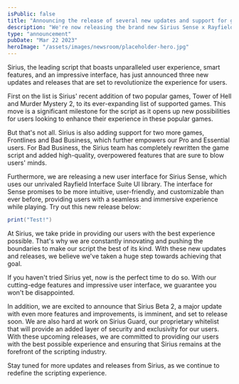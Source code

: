 ```yaml
---
isPublic: false
title: "Announcing the release of several new updates and support for games"
description: "We're now releasing the brand new Sirius Sense x Rayfield UI, along with some goodies like two new games and more."
type: "announcement"
pubDate: "Mar 22 2023"
heroImage: "/assets/images/newsroom/placeholder-hero.jpg"
---
```


Sirius, the leading script that boasts unparalleled user experience, smart features, and an impressive interface, has just announced three new updates and releases that are set to revolutionize the experience for users.

First on the list is Sirius' recent addition of two popular games, Tower of Hell and Murder Mystery 2, to its ever-expanding list of supported games. This move is a significant milestone for the script as it opens up new possibilities for users looking to enhance their experience in these popular games.

But that's not all. Sirius is also adding support for two more games, Frontlines and Bad Business, which further empowers our Pro and Essential users. For Bad Business, the Sirius team has completely rewritten the game script and added high-quality, overpowered features that are sure to blow users' minds.

Furthermore, we are releasing a new user interface for Sirius Sense, which uses our unrivaled Rayfield Interface Suite UI library. The interface for Sense promises to be more intuitive, user-friendly, and customizable than ever before, providing users with a seamless and immersive experience while playing.
Try out this new release below:

```lua
print("Test!")
```

At Sirius, we take pride in providing our users with the best experience possible. That's why we are constantly innovating and pushing the boundaries to make our script the best of its kind. With these new updates and releases, we believe we've taken a huge step towards achieving that goal.

If you haven't tried Sirius yet, now is the perfect time to do so. With our cutting-edge features and impressive user interface, we guarantee you won't be disappointed.

In addition, we are excited to announce that Sirius Beta 2, a major update with even more features and improvements, is imminent, and set to release soon. We are also hard at work on Sirius Guard, our proprietary whitelist that will provide an added layer of security and exclusivity for our users. With these upcoming releases, we are committed to providing our users with the best possible experience and ensuring that Sirius remains at the forefront of the scripting industry.

Stay tuned for more updates and releases from Sirius, as we continue to redefine the scripting experience.
